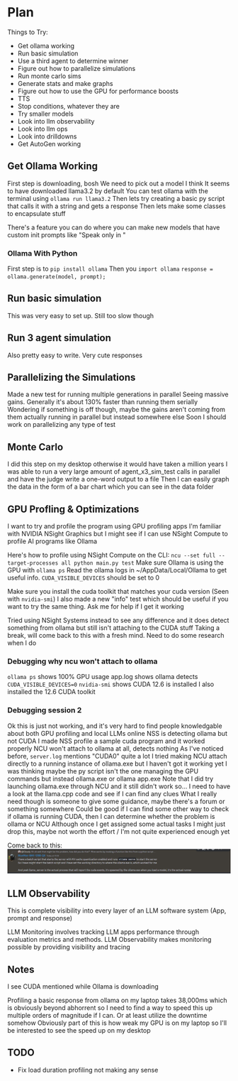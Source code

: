 # Plan

Things to Try:
- Get ollama working
- Run basic simulation
- Use a third agent to determine winner
- Figure out how to parallelize simulations
- Run monte carlo sims 
- Generate stats and make graphs
- Figure out how to use the GPU for performance boosts
- TTS
- Stop conditions, whatever they are
- Try smaller models
- Look into llm observability
- Look into llm ops
- Look into drilldowns
- Get AutoGen working

## Get Ollama Working

First step is downloading, bosh
We need to pick out a model I think
    It seems to have downloaded llama3.2 by default
You can test ollama with the terminal using `ollama run llama3.2` 
Then lets try creating a basic py script that calls it with a string and gets a response 
Then lets make some classes to encapsulate stuff

There's a feature you can do where you can make new models that have custom init prompts like "Speak only in <language>" 

### Ollama With Python

First step is to `pip install ollama` 
Then you `import ollama` 
`response = ollama.generate(model, prompt);` 

## Run basic simulation

This was very easy to set up. Still too slow though

## Run 3 agent simulation

Also pretty easy to write. Very cute responses

## Parallelizing the Simulations

Made a new test for running multiple generations in parallel 
Seeing massive gains. Generally it's about 130% faster than running them serially 
Wondering if something is off though, maybe the gains aren't coming from them actually running in parallel but instead somewhere else
Soon I should work on parallelizing any type of test 

## Monte Carlo

I did this step on my desktop otherwise it would have taken a million years
I was able to run a very large amount of agent_x3_sim_test calls in parallel and have the judge write a one-word output to a file
Then I can easily graph the data in the form of a bar chart which you can see in the data folder

## GPU Profling & Optimizations

I want to try and profile the program using GPU profiling apps
I'm familiar with NVIDIA NSight Graphics but I might see if I can use NSight Compute to profile AI programs like Ollama

Here's how to profile using NSight Compute on the CLI:
`ncu --set full --target-processes all python main.py test` 
Make sure Ollama is using the GPU with `ollama ps` 
Read the ollama logs in ~/AppData/Local/Ollama to get useful info. `CUDA_VISIBLE_DEVICES` should be set to 0

Make sure you install the cuda toolkit that matches your cuda version (Seen with `nvidia-smi`)
I also made a new "info" test which should be useful if you want to try the same thing. Ask me for help if I get it working

Tried using NSight Systems instead to see any difference and it does detect something from ollama but still isn't attaching to the CUDA stuff
Taking a break, will come back to this with a fresh mind. Need to do some research when I do 

### Debugging why ncu won't attach to ollama

`ollama ps` shows 100% GPU usage
app.log shows ollama detects `CUDA_VISIBLE_DEVICES=0` 
`nvidia-smi` shows CUDA 12.6 is installed
I also installed the 12.6 CUDA toolkit 

### Debugging session 2

Ok this is just not working, and it's very hard to find people knowledgable about both GPU profiling and local LLMs online
NSS is detecting ollama but not CUDA
I made NSS profile a sample cuda program and it worked properly 
NCU won't attach to ollama at all, detects nothing 
As I've noticed before, `server.log` mentions "CUDA0" quite a lot
I tried making NCU attach directly to a running instance of ollama.exe but I haven't got it working yet
    I was thinking maybe the py script isn't the one managing the GPU commands but instead ollama.exe or ollama app.exe
Note that I did try launching ollama.exe through NCU and it still didn't work so...
I need to have a look at the llama.cpp code and see if I can find any clues
What I really need though is someone to give some guidance, maybe there's a forum or something somewhere 
Could be good if I can find some other way to check if ollama is running CUDA, then I can determine whether the problem is ollama or NCU 
Although once I get assigned some actual tasks I might just drop this, maybe not worth the effort / I'm not quite experienced enough yet 

Come back to this:
![alt text](image.png)

## LLM Observability

This is complete visibility into every layer of an LLM software system (App, prompt and response)

LLM Monitoring involves tracking LLM apps performance through evaluation metrics and methods. LLM Observability makes monitoring possible by providing visibility and tracing 

## Notes

I see CUDA mentioned while Ollama is downloading

Profiling a basic response from ollama on my laptop takes 38,000ms which is obviously beyond abhorrent so I need to find a way to speed this up multiple orders of magnitude if I can. Or at least utilize the downtime somehow
    Obviously part of this is how weak my GPU is on my laptop so I'll be interested to see the speed up on my desktop


## TODO

- Fix load duration profiling not making any sense